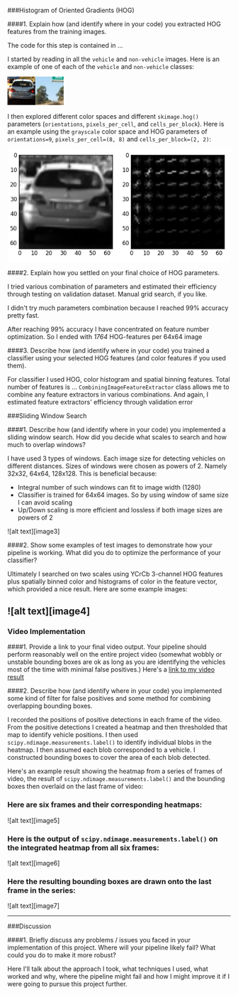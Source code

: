 ###Histogram of Oriented Gradients (HOG)

####1. Explain how (and identify where in your code) you extracted HOG features from the training images.

The code for this step is contained in ...

I started by reading in all the `vehicle` and `non-vehicle` images.  Here is an example of one of each of the `vehicle` and `non-vehicle` classes:

![alt text](output_images/dataset_example.png)

I then explored different color spaces and different `skimage.hog()` parameters (`orientations`, `pixels_per_cell`, and `cells_per_block`). Here is an example using the `grayscale` color space and HOG parameters of `orientations=9`, `pixels_per_cell=(8, 8)` and `cells_per_block=(2, 2)`:


![alt text](output_images/hog_example.png)

####2. Explain how you settled on your final choice of HOG parameters.

I tried various combination of parameters and estimated their efficiency through testing on validation dataset. Manual grid search, if you like.

I didn't try much parameters combination because I reached 99% accuracy pretty fast.

After reaching 99% accuracy I have concentrated on feature number optimization. So I ended with *1764* HOG-features per 64x64 image

####3. Describe how (and identify where in your code) you trained a classifier using your selected HOG features (and color features if you used them).

For classifier I used HOG, color histogram and spatial binning features. Total number of features is ...
`CombiningImageFeatureExtractor` class allows me to combine any feature extractors in various combinations. And again, I estimated feature extractors' efficiency through validation error

###Sliding Window Search

####1. Describe how (and identify where in your code) you implemented a sliding window search.  How did you decide what scales to search and how much to overlap windows?

I have used 3 types of windows. Each image size for detecting vehicles on different distances. Sizes of windows were chosen as powers of 2. Namely 32x32, 64x64, 128x128. This is beneficial because:
* Integral number of such windows can fit to image width (1280)
* Classifier is trained for 64x64 images. So by using window of same size I can avoid scaling
* Up/Down scaling is more efficient and lossless if both image sizes are powers of 2

![alt text][image3]

####2. Show some examples of test images to demonstrate how your pipeline is working.  What did you do to optimize the performance of your classifier?

Ultimately I searched on two scales using YCrCb 3-channel HOG features plus spatially binned color and histograms of color in the feature vector, which provided a nice result.  Here are some example images:

![alt text][image4]
---

### Video Implementation

####1. Provide a link to your final video output.  Your pipeline should perform reasonably well on the entire project video (somewhat wobbly or unstable bounding boxes are ok as long as you are identifying the vehicles most of the time with minimal false positives.)
Here's a [link to my video result](./project_video.mp4)


####2. Describe how (and identify where in your code) you implemented some kind of filter for false positives and some method for combining overlapping bounding boxes.

I recorded the positions of positive detections in each frame of the video.  From the positive detections I created a heatmap and then thresholded that map to identify vehicle positions.  I then used `scipy.ndimage.measurements.label()` to identify individual blobs in the heatmap.  I then assumed each blob corresponded to a vehicle.  I constructed bounding boxes to cover the area of each blob detected.  

Here's an example result showing the heatmap from a series of frames of video, the result of `scipy.ndimage.measurements.label()` and the bounding boxes then overlaid on the last frame of video:

### Here are six frames and their corresponding heatmaps:

![alt text][image5]

### Here is the output of `scipy.ndimage.measurements.label()` on the integrated heatmap from all six frames:
![alt text][image6]

### Here the resulting bounding boxes are drawn onto the last frame in the series:
![alt text][image7]



---

###Discussion

####1. Briefly discuss any problems / issues you faced in your implementation of this project.  Where will your pipeline likely fail?  What could you do to make it more robust?

Here I'll talk about the approach I took, what techniques I used, what worked and why, where the pipeline might fail and how I might improve it if I were going to pursue this project further.  

